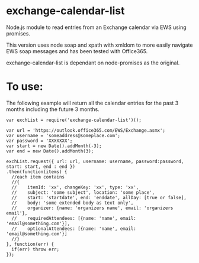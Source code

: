 # exchange-calendar-list
Node.js module to read entries from an Exchange calendar via EWS using promises.

This version uses node soap and xpath with xmldom to more easily navigate EWS soap messages and has been tested with Office365.

exchange-calendar-list is dependant on node-promises as the original. 

To use:
=======
The following example will return all the calendar entries for the past 3 months including the future 3 months.
```
var exchList = require('exchange-calendar-list')();

var url = 'https://outlook.office365.com/EWS/Exchange.asmx';
var username = 'someaddress@someplace.com';
var password = 'XXXXXXX';
var start = new Date().addMonth(-3);
var end = new Date().addMonth(3);

exchList.request({ url: url, username: username, password:password, start: start, end : end })
.then(function(items) {
  //each item contains 
  //{
  //    itemId: 'xx', changeKey: 'xx', type: 'xx', 
  //    subject: 'some subject', location: 'some place',
  //    start: 'startdate', end: 'enddate', allDay: [true or false],
  //    body: 'some extended body as text only',
  //    organizer: {name: 'organizers name', email: 'organizers email'},
  //    requiredAttendees: [{name: 'name', email: 'email@something.com'}],
  //    optionalAttendees: [{name: 'name', email: 'email@something.com'}]
  //}
}, function(err) {
  if(err) throw err;
});
```
